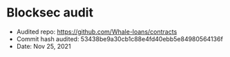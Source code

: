 # Blocksec audit
- Audited repo: https://github.com/Whale-loans/contracts
- Commit hash audited: 53438be9a30cb1c88e4fd40ebb5e84980564136f
- Date: Nov 25, 2021
